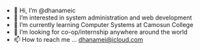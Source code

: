 - 👋 Hi, I’m @dhanameic
- 👀 I’m interested in system administration and web development
- 🌱 I’m currently learning Computer Systems at Camosun College
- 💞️ I’m looking for co-op/internship anywhere around the world
- 📫 How to reach me ... dhanamei@icloud.com

<!---
dhanameic/dhanameic is a ✨ special ✨ repository because its `README.md` (this file) appears on your GitHub profile.
You can click the Preview link to take a look at your changes.
--->
